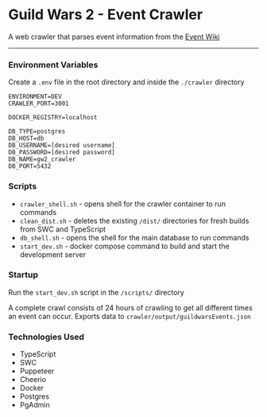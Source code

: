 # Guild Wars 2 - Event Crawler

A web crawler that parses event information from the [Event Wiki](https://wiki.guildwars2.com/wiki/Event_timers)

---

### Environment Variables

Create a `.env` file in the root directory and inside the `./crawler` directory

```
ENVIRONMENT=DEV
CRAWLER_PORT=3001

DOCKER_REGISTRY=localhost

DB_TYPE=postgres
DB_HOST=db
DB_USERNAME=[desired username]
DB_PASSWORD=[desired password]
DB_NAME=gw2_crawler
DB_PORT=5432
```

### Scripts

- `crawler_shell.sh` - opens shell for the crawler container to run commands
- `clean_dist.sh` - deletes the existing `/dist/` directories for fresh builds from SWC and TypeScript
- `db_shell.sh` - opens the shell for the main database to run commands
- `start_dev.sh` - docker compose command to build and start the development server

### Startup

Run the `start_dev.sh` script in the `/scripts/` directory

A complete crawl consists of 24 hours of crawling to get all different times an event can occur. Exports data to `crawler/output/guildwarsEvents.json`

### Technologies Used

- TypeScript
- SWC
- Puppeteer
- Cheerio
- Docker
- Postgres
- PgAdmin
